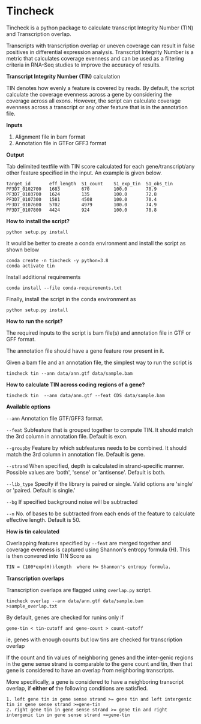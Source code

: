 # Tincheck

Tincheck is a python package to calculate transcript Integrity Number (TIN) and Transcription overlap.

Transcripts with transcription overlap or uneven coverage can result in false positives in differential expression analysis.
Transcript Integrity Number is a metric that calculates coverage evenness and can be used as a filtering criteria in RNA-Seq studies to improve the accuracy of results.


**Transcript Integrity Number (TIN)** calculation

TIN denotes how evenly a feature is covered by reads. By default, the script calculate the coverage evenness across a 
gene by considering the coverage across all exons. However, the script can calculate coverage evenness across a transcript or any other feature that is in the annotation file.


**Inputs**
1. Alignment file in bam format
2. Annotation file in GTFor GFF3 format

**Output**

Tab delimited textfile  with TIN score calculated for each gene/transcript/any other feature specified in the input.
An example is given below.

    target_id       eff_length  S1_count    S1_exp_tin  S1_obs_tin
    PF3D7_0102700	1683	    670	        100.0	    70.9
    PF3D7_0103700	1624	    135	        100.0	    72.8
    PF3D7_0107300	1581	    4508        100.0	    70.4
    PF3D7_0107600	5702	    4979        100.0	    74.9
    PF3D7_0107800	4424	    924	        100.0	    78.8


**How to install the script?**
    
    python setup.py install

It would be better to create a conda environment and install the script as shown below
    
    conda create -n tincheck -y python=3.8
    conda activate tin

Install additional requirements
    
    conda install --file conda-requirements.txt 

Finally, install the script in the conda environment as
    
    python setup.py install

**How to run the script?**

The required inputs to the script is bam file(s) and annotation file in GTF or GFF format.
 
The annotation file should have a gene feature row present in it.

Given a bam file and an annotation file, the simplest way to run the script is

    tincheck tin --ann data/ann.gtf data/sample.bam 

**How to calculate TIN across coding regions of a gene?**
    
    tincheck tin  --ann data/ann.gtf --feat CDS data/sample.bam 
 

**Available options**

`--ann` Annotation file GTF/GFF3 format.

`--feat` Subfeature that is grouped together to compute TIN. It should match the 3rd column in annotation file.
         Default is exon.
         
`--groupby` Feature by which subfeatures needs to be combined. It should match the 3rd column in annotation file.
            Default is gene.
         
`--strand` When specified, depth is calculated in strand-specific manner. Possible values are 'both', 'sense' or 'antisense'. Default is both.


`--lib_type` Specify if the library is paired or single. Valid options are 'single' or 'paired. Default is single.'


`--bg` If specified background noise will be subtracted
 
`--n` No. of bases to be subtracted from each ends of the feature to calculate effective length. Default is 50.
    
**How is tin calculated**

Overlapping features specified by `--feat` are merged together and coverage evenness is captured using Shannon's entropy formula  (H).
This is then convered into TIN Score as

    TIN = (100*exp(H))⁄length  where H= Shannon's entropy formula.


**Transcription overlaps**

Transcription overlaps are flagged using `overlap.py` script.

	tincheck overlap --ann data/ann.gtf data/sample.bam >sample_overlap.txt

By default, genes are checked for runins only if 

    gene-tin < tin-cutoff and gene-count > count-cutoff
    
 ie, genes with enough counts but low tins are checked for transcription overlap
 
If the count and tin values of neighboring genes and the inter-genic regions in the gene sense strand is 
comparable to the gene count and tin, then that gene is considered to have an overlap from neighboring transcripts.


More specifically, a gene is considered to have a neighboring transcript overlap, if **either of** the following conditions are satisfied.

    
    1. left gene tin in gene sense strand >= gene tin and left intergenic tin in gene sense strand >=gene-tin
    2. right gene tin in gene sense strand >= gene tin and right intergenic tin in gene sense strand >=gene-tin

